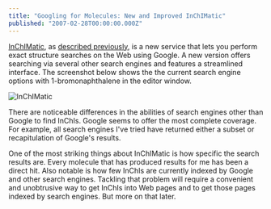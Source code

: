 ```yaml
---
title: "Googling for Molecules: New and Improved InChIMatic"
published: "2007-02-28T00:00:00.000Z"
---
```


[InChIMatic](http://inchimatic.com), as [described previously](http://depth-first.com/articles/2007/02/19/google-for-molecules-with-inchimatic), is a new service that lets you perform exact structure searches on the Web using Google. A new version offers searching via several other search engines and features a streamlined interface. The screenshot below shows the the current search engine options with <span title="InChI=1/C10H7Br/c11-10-7-3-5-8-4-1-2-6-9(8)10/h1-7H">1-bromonaphthalene</span> in the editor window.

![InChIMatic](/images/posts/20070228/screenshot.png "InChIMatic")

There are noticeable differences in the abilities of search engines other than Google to find InChIs. Google seems to offer the most complete coverage. For example, all search engines I've tried have returned either a subset or recapitulation of Google's results.

One of the most striking things about InChIMatic is how specific the search results are. Every molecule that has produced results for me has been a direct hit. Also notable is how few InChIs are currently indexed by Google and other search engines. Tackling that problem will require a convenient and unobtrusive way to get InChIs into Web pages and to get those pages indexed by search engines. But more on that later.